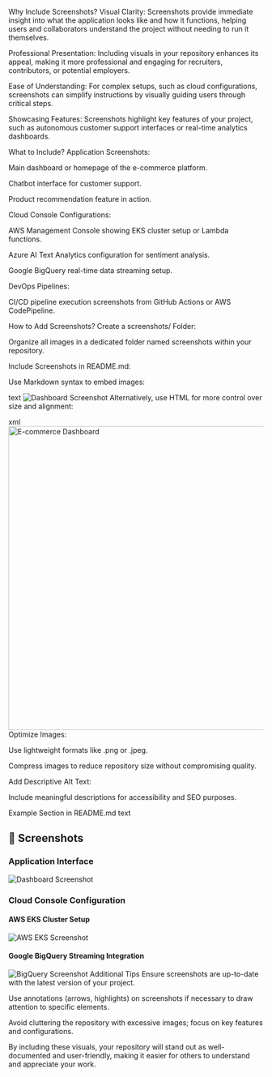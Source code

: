 Why Include Screenshots?
Visual Clarity: Screenshots provide immediate insight into what the application looks like and how it functions, helping users and collaborators understand the project without needing to run it themselves.

Professional Presentation: Including visuals in your repository enhances its appeal, making it more professional and engaging for recruiters, contributors, or potential employers.

Ease of Understanding: For complex setups, such as cloud configurations, screenshots can simplify instructions by visually guiding users through critical steps.

Showcasing Features: Screenshots highlight key features of your project, such as autonomous customer support interfaces or real-time analytics dashboards.

What to Include?
Application Screenshots:

Main dashboard or homepage of the e-commerce platform.

Chatbot interface for customer support.

Product recommendation feature in action.

Cloud Console Configurations:

AWS Management Console showing EKS cluster setup or Lambda functions.

Azure AI Text Analytics configuration for sentiment analysis.

Google BigQuery real-time data streaming setup.

DevOps Pipelines:

CI/CD pipeline execution screenshots from GitHub Actions or AWS CodePipeline.

How to Add Screenshots?
Create a screenshots/ Folder:

Organize all images in a dedicated folder named screenshots within your repository.

Include Screenshots in README.md:

Use Markdown syntax to embed images:

text
![Dashboard Screenshot](screenshots/dashboard.png "E-commerce Dashboard")
Alternatively, use HTML for more control over size and alignment:

xml
<img src="screenshots/dashboard.png" alt="E-commerce Dashboard" width="600">
Optimize Images:

Use lightweight formats like .png or .jpeg.

Compress images to reduce repository size without compromising quality.

Add Descriptive Alt Text:

Include meaningful descriptions for accessibility and SEO purposes.

Example Section in README.md
text
## 📸 Screenshots

### Application Interface
![Dashboard Screenshot](screenshots/dashboard.png "E-commerce Dashboard")

### Cloud Console Configuration
#### AWS EKS Cluster Setup
![AWS EKS Screenshot](screenshots/aws-eks.png "AWS EKS Cluster Configuration")

#### Google BigQuery Streaming Integration
![BigQuery Screenshot](screenshots/bigquery-streaming.png "Google BigQuery Streaming Setup")
Additional Tips
Ensure screenshots are up-to-date with the latest version of your project.

Use annotations (arrows, highlights) on screenshots if necessary to draw attention to specific elements.

Avoid cluttering the repository with excessive images; focus on key features and configurations.

By including these visuals, your repository will stand out as well-documented and user-friendly, making it easier for others to understand and appreciate your work.